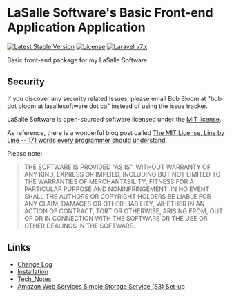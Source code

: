 # LaSalle Software's Basic Front-end Application Application 

<p align="center">

<a href="https://packagist.org/packages/lasallesoftware/ls-basicfrontend-app"><img src="https://poser.pugx.org/lasallesoftware/ls-basicfrontend-app/v/stable.svg" alt="Latest Stable Version"></a>
<a href="https://packagist.org/packages/lasallesoftware/ls-basicfrontend-app"><img src="https://poser.pugx.org/lasallesoftware/ls-basicfrontend-app/license.svg" alt="License"></a>
<a href="https://laravel.com/"><img src="https://img.shields.io/badge/Laravel-v7-brightgreen.svg?style=flat-square" alt="Laravel v7.x"></a> 
</p>

Basic front-end package for my LaSalle Software.

## Security

If you discover any security related issues, please email Bob Bloom at "bob dot bloom at lasallesoftware dot ca" instead of using the issue tracker.

LaSalle Software is open-sourced software licensed under the [MIT license](https://opensource.org/licenses/MIT).

As reference, there is a wonderful blog post called [The MIT License, Line by Line -- 171 words every programmer should understand](https://writing.kemitchell.com/2016/09/21/MIT-License-Line-by-Line.html).

Please note:
>THE SOFTWARE IS PROVIDED "AS IS", WITHOUT WARRANTY OF ANY KIND, EXPRESS OR IMPLIED, INCLUDING BUT NOT LIMITED TO THE WARRANTIES OF MERCHANTABILITY, FITNESS FOR A PARTICULAR PURPOSE AND NONINFRINGEMENT. IN NO EVENT SHALL THE AUTHORS OR COPYRIGHT HOLDERS BE LIABLE FOR ANY CLAIM, DAMAGES OR OTHER LIABILITY, WHETHER IN AN ACTION OF CONTRACT, TORT OR OTHERWISE, ARISING FROM, OUT OF OR IN CONNECTION WITH THE SOFTWARE OR THE USE OR OTHER DEALINGS IN THE SOFTWARE.

## Links

* [Change Log](CHANGELOG.md)
* [Installation](INSTALLATION.md)
* [Tech_Notes](TECH_NOTES_README.txt)
* [Amazon Web Services Simple Storage Service (S3) Set-up](AWS_S3_NOTES_README.md)
